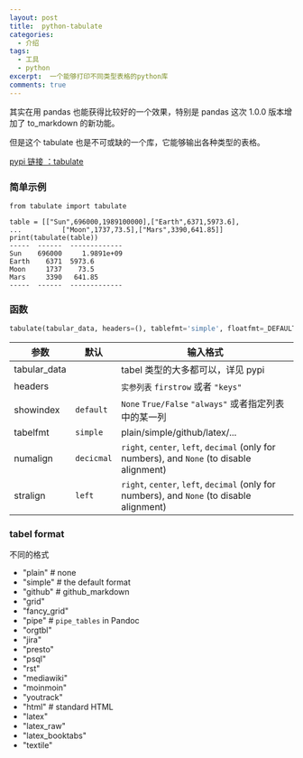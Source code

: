 ```yaml
---
layout: post
title:  python-tabulate
categories: 
  - 介绍
tags:
  - 工具
  - python
excerpt:  一个能够打印不同类型表格的python库
comments: true
---
```


其实在用 pandas 也能获得比较好的一个效果，特别是 pandas 这次 1.0.0 版本增加了 to_markdown 的新功能。

但是这个 tabulate 也是不可或缺的一个库，它能够输出各种类型的表格。

[pypi 链接 ：tabulate](https://pypi.org/project/tabulate/)

### 简单示例

```
from tabulate import tabulate

table = [["Sun",696000,1989100000],["Earth",6371,5973.6],
...          ["Moon",1737,73.5],["Mars",3390,641.85]]
print(tabulate(table))
-----  ------  -------------
Sun    696000     1.9891e+09
Earth    6371  5973.6
Moon     1737    73.5
Mars     3390   641.85
-----  ------  -------------
```

### 函数

```py
tabulate(tabular_data, headers=(), tablefmt='simple', floatfmt=_DEFAULT_FLOATFMT, numalign='decimal', stralign='left', missingval=_DEFAULT_MISSINGVAL, showindex='default', disable_numparse=False, colalign=None)
```

|参数|默认|输入格式|
|-|-|-|
|tabular_data | | tabel 类型的大多都可以，详见 pypi |
|headers| |`实参列表` `firstrow` 或者 `"keys"`|
|showindex| `default` | `None` `True/False` `"always"` 或者指定列表中的某一列 |
|tabelfmt| `simple`| plain/simple/github/latex/... |
|numalign  | `decicmal` |`right`, `center`, `left`, `decimal` (only for numbers), and `None` (to disable alignment) |
|stralign  | `left` |`right`, `center`, `left`, `decimal` (only for numbers), and `None` (to disable alignment) |

### tabel format

不同的格式

*   "plain"      # none
*   "simple"   # the default format
*   "github"   # github_markdown
*   "grid"
*   "fancy_grid"
*   "pipe"     # `pipe_tables` in Pandoc
*   "orgtbl"
*   "jira"
*   "presto"
*   "psql"
*   "rst"
*   "mediawiki"
*   "moinmoin"
*   "youtrack"
*   "html"    # standard HTML
*   "latex"
*   "latex_raw"
*   "latex_booktabs"
*   "textile"


